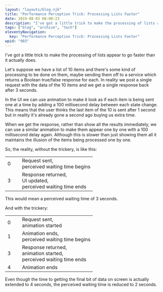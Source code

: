 ```yaml
---
layout: "layouts/blog.njk"
title: "Performance Perception Trick: Processing Lists Faster"
date: 2019-08-03 08:00:23
description: "I've got a little trick to make the processing of lists appear to go faster than it actually does"
tags: ["blog", "archive", "tech"]
eleventyNavigation:
  key: "Performance Perception Trick: Processing Lists Faster"
wpid: "903"
---
```


<p>I've got a little trick to make the processing of lists appear to go faster than it actually does.</p>

<p>Let's suppose we have a list of 10 items and there's some kind of processing to be done on them, maybe sending them off to a service which returns a Boolean true/false response for each. In reality we post a single request with the data of the 10 items and we get a single response back after 3 seconds.</p>

<p>In the UI we can use animation to make it look as if each item is being sent one at a time by adding a 100 millisecond delay between each state change. This means that the user thinks the last item of the 10 is sent after 1 second but in reality it's already gone a second  ago buying us extra time.</p>

<p>When we get the response, rather than show all the results immediately, we can use a similar animation to make them appear one by one with a 100 millisecond delay again. Although this is slower than just showing them all it maintains the illusion of the items being processed one by one.</p>

<p>So, the reality, without the trickery, is like this:</p>

<table class="wp-block-table"><tbody><tr><td style="width:2em">0</td><td>Request sent,<br>perceived waiting time begins</td></tr><tr><td style="width:2em">3</td><td>Response returned,<br>UI updated,<br>perceived waiting time ends</td></tr></tbody></table>

<p>This would mean a perceived waiting time of 3 seconds.</p>

<p>And with the trickery:</p>

<table class="wp-block-table"><tbody><tr><td style="width:2em">0</td><td>Request sent,<br>animation started</td></tr><tr><td style="width:2em">1</td><td>Animation ends,<br>perceived waiting time begins</td></tr><tr><td style="width:2em">3</td><td>Response returned,<br>animation started,<br>perceived waiting time ends</td></tr><tr><td style="width:2em">4</td><td>Animation ends</td></tr></tbody></table>

<p>Even though the time to getting the final bit of data on screen is actually extended to 4 seconds, the perceived waiting time is reduced to 2 seconds.</p>
